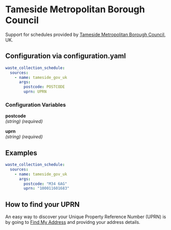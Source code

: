 # Tameside Metropolitan Borough Council

Support for schedules provided by [Tameside Metropolitan Borough Council](https://tameside.gov.uk/), UK.


## Configuration via configuration.yaml

```yaml
waste_collection_schedule:
  sources:
    - name: tameside_gov_uk
      args:
        postcode: POSTCODE
        uprn: UPRN
```

### Configuration Variables

**postcode**  
*(string) (required)*

**uprn**  
*(string) (required)*


## Examples

```yaml
waste_collection_schedule:
  sources:
    - name: tameside_gov_uk
      args:
        postcode: "M34 6AG"
        uprn: "100011601683"
```

## How to find your UPRN

An easy way to discover your Unique Property Reference Number (UPRN) is by going to [Find My Address](https://www.findmyaddress.co.uk/) and providng your address details.
